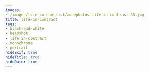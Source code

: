 ```yaml
---
images:
- /images/life-in-contrast/zonephotos-life-in-contrast-33.jpg
title: life-in-contrast
tags:
- black-and-white
- headshot
- life-in-contrast
- monochrome
- portrait
hideExif: true
hideTitle: true
hideDate: true
---
```

